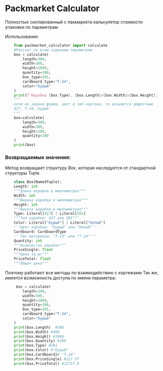 # Packmarket Calculator
Полностью скопированный с пакмаркета калькулятор стоимости упаковки по параметрам

Использование:
```python
    from packmarket_calculator import calculate
    #Рассчет по всем заданным параметрам
    box = calculate(
        length=300, 
        width=300, 
        height=1060, 
        quantity=100, 
        box_type=201,
        cardboard_type="T-24",
        color="бурый"
    )
    print(f'Коробка {box.Type}, {box.Length}x{box.Width}x{box.Height}, {box.Color}, {box.Quantity} шт - {box.PriceSingle} руб. / {box.PriceTotal} руб.')
    """
    если не задана форма, цвет и тип картона, то возьмутся дефолтные
    427, T-24, бурый
    """
    box=calculate(
        length=300, 
        width=300, 
        height=200, 
        quantity=100
    )
    print(box)
```

### Возвращаемые значения:
Метод возвращает структуру *Box*, которая наследуется от стандартной структуры Tuple.
```python
    class Box(NamedTuple):
    Length: int
    """Длина коробки в миллиметрах"""
    Width: int
    """Ширина коробки в миллиметрах"""
    Height: int
    """Высота коробки в миллиметрах"""
    Type: Literal[427] | Literal[201]
    """Тип коробки: 427 или 201"""
    Color: Literal["бурый"] | Literal["белый"]
    '''Цвет коробки: "бурый" или "белый"'''
    Cardboard: CardboardType
    '''Тип материала: "T-23" или "T-24"'''
    Quantity: int
    """Количество коробок"""
    PriceSingle: float
    """Цена за шт"""
    PriceTotal: float
    """Общая цена"""
```
Поэтому работают все методы по взаимодействию с кортежами
Так же, имеется возможность доступа по имени параметра:

```python
     box = calculate(
        length=300, 
        width=300, 
        height=1060, 
        quantity=100, 
        box_type=201,
        cardboard_type="T-24",
        color="бурый"
    )
    print(box.Length)  #300
    print(box.Width) #300
    print(box.Height) #1060
    print(box.Quantity) #100
    print(box.Type) #201
    print(box.Color) #"бурый"
    print(box.Cardboard)# "T-24"
    print(box.PriceSingle) #127.57
    print(box.PriceTotal) #12757.0 
```